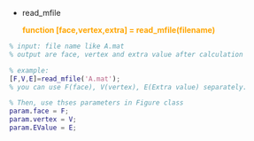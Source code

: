 - read_mfile

  <span style="color: orange">**function [face,vertex,extra] = read_mfile(filename)**</span>

```matlab
% input: file name like A.mat
% output are face, vertex and extra value after calculation

% example:
[F,V,E]=read_mfile('A.mat');
% you can use F(face), V(vertex), E(Extra value) separately.

% Then, use thses parameters in Figure class
param.face = F;
param.vertex = V;
param.EValue = E;
```

